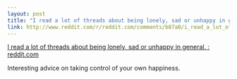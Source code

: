 ```yaml
--- 
layout: post
title: "I read a lot of threads about being lonely, sad or unhappy in general. : reddit.com"
link: http://www.reddit.com/r/reddit.com/comments/b87a0/i_read_a_lot_of_threads_about_being_lonely_sad_or/
---
```

<a href=
"http://www.reddit.com/r/reddit.com/comments/b87a0/i_read_a_lot_of_threads_about_being_lonely_sad_or/">
I read a lot of threads about being lonely, sad or unhappy in
general. : reddit.com</a>

<p>Interesting advice on taking control of your own happiness.</p>
